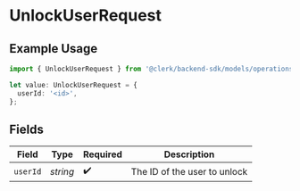# UnlockUserRequest

## Example Usage

```typescript
import { UnlockUserRequest } from '@clerk/backend-sdk/models/operations';

let value: UnlockUserRequest = {
  userId: '<id>',
};
```

## Fields

| Field    | Type     | Required           | Description                  |
| -------- | -------- | ------------------ | ---------------------------- |
| `userId` | _string_ | :heavy_check_mark: | The ID of the user to unlock |
